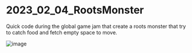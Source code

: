 # 2023_02_04_RootsMonster
Quick code during the global game jam that create a roots monster that try to catch food and fetch empty space to move.


![image](https://user-images.githubusercontent.com/20149493/219969135-67a6063a-65ff-4847-9a1f-fe19f93819f5.png)
